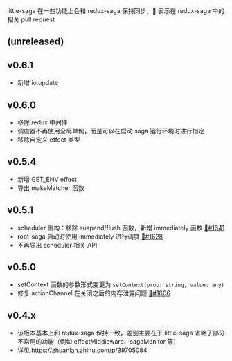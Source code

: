 little-saga 在一些功能上会和 redux-saga 保持同步，🔗 表示在 redux-saga 中的相关 pull request

## (unreleased)

## v0.6.1

- 新增 io.update

## v0.6.0

- 移除 redux 中间件
- 调度器不再使用全局单例，而是可以在启动 saga 运行环境时进行指定
- 移除自定义 effect 类型

## v0.5.4

- 新增 GET_ENV effect
- 导出 makeMatcher 函数

## v0.5.1

- scheduler 重构：移除 suspend/flush 函数，新增 immediately 函数 [🔗#1641](https://github.com/redux-saga/redux-saga/pull/1641)
- root-saga 启动时使用 immediately 进行调度 [🔗#1628](https://github.com/redux-saga/redux-saga/pull/1628)
- 不再导出 scheduler 相关 API

## v0.5.0

- setContext 函数的参数形式变更为 `setContext(prop: string, value: any)`
- 修复 actionChannel 在关闭之后的内存泄露问题 [🔗#1606](https://github.com/redux-saga/redux-saga/pull/1606)

## v0.4.x

- 该版本基本上和 redux-saga 保持一致，差别主要在于 little-saga 省略了部分不常用的功能（例如 effectMiddleware、sagaMonitor 等）
- 详见 https://zhuanlan.zhihu.com/p/39705084
